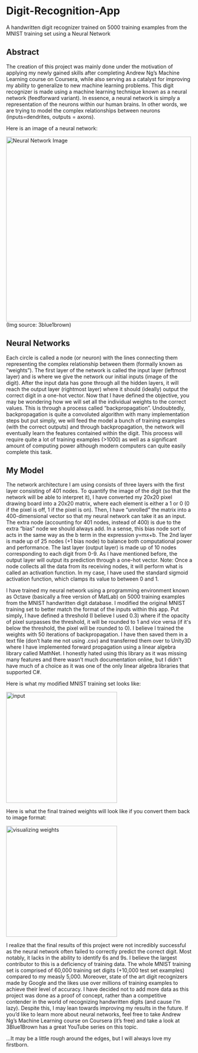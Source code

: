 # Digit-Recognition-App
A handwritten digit recognizer trained on 5000 training examples from the MNIST training set using a Neural Network

## Abstract
   The creation of this project was mainly done under the motivation of applying my newly gained skills after completing Andrew Ng’s Machine Learning course on Coursera, while also serving as a catalyst for improving my ability to generalize to new machine learning problems. This digit recognizer is made using a machine learning technique known as a neural network (feedforward variant). In essence, a neural network is simply a representation of the neurons within our human brains. In other words, we are trying to model the complex relationships between neurons (inputs=dendrites, outputs = axons).

Here is an image of a neural network:

<img src="https://user-images.githubusercontent.com/25446747/43425516-357c060a-9429-11e8-9567-46dd2fc00de6.PNG" alt="Neural Network Image" width="500" height="500">
(Img source: 3blue1brown)

## Neural Networks

   Each circle is called a node (or neuron) with the lines connecting them representing the complex relationship between them (formally known as “weights”). The first layer of the network is called the input layer (leftmost layer) and is where we give the network our initial inputs (image of the digit). After the input data has gone through all the hidden layers, it will reach the output layer (rightmost layer) where it should (ideally) output the correct digit in a one-hot vector. Now that I have defined the objective, you may be wondering how we will set all the individual weights to the correct values. This is through a process called “backpropagation”. Undoubtedly, backpropagation is quite a convoluted algorithm with many implementation steps but put simply, we will feed the model a bunch of training examples (with the correct outputs) and through backpropagation, the network will eventually learn the features contained within the digit. This process will require quite a lot of training examples (>1000) as well as a significant amount of computing power although modern computers can quite easily complete this task. 
## My Model
   The network architecture I am using consists of three layers with the first layer consisting of 401 nodes. To quantify the image of the digit (so that the network will be able to interpret it), I have converted my 20x20 pixel drawing board into a 20x20 matrix, where each element is either a 1 or 0 (0 if the pixel is off, 1 if the pixel is on). Then, I have “unrolled” the matrix into a 400-dimensional vector so that my neural network can take it as an input. The extra node (accounting for 401 nodes, instead of 400) is due to the extra “bias” node we should always add. In a sense, this bias node sort of acts in the same way as the b term in the expression y=mx+b. The 2nd layer is made up of 25 nodes (+1 bias node) to balance both computational power and performance. The last layer (output layer) is made up of 10 nodes corresponding to each digit from 0-9. As I have mentioned before, the output layer will output its prediction through a one-hot vector. Note: Once a node collects all the data from its receiving nodes, it will perform what is called an activation function. In my case, I have used the standard sigmoid activation function, which clamps its value to between 0 and 1. 

   I have trained my neural network using a programming environment known as Octave (basically a free version of MatLab) on 5000 training examples from the MNIST handwritten digit database. I modified the original MNIST training set to better match the format of the inputs within this app. Put simply, I have defined a threshold (I believe I used 0.3) where if the opacity of pixel surpasses the threshold, it will be rounded to 1 and vice versa (if it's below the threshold, the pixel will be rounded to 0). I believe I trained the weights with 50 iterations of backpropagation. I have then saved them in a text file (don’t hate me not using .csv) and transferred them over to Unity3D where I have implemented forward propagation using a linear algebra library called MathNet. I honestly hated using this library as it was missing many features and there wasn’t much documentation online, but I didn't have much of a choice as it was one of the only linear algebra libraries that supported C#.

Here is what my modified MNIST training set looks like:

<img src="https://user-images.githubusercontent.com/25446747/43425949-87f83a60-942a-11e8-83c7-35c106a5b6c6.png" alt="input" width="300" height="300">

Here is what the final trained weights will look like if you convert them back to image format:

<img src="https://user-images.githubusercontent.com/25446747/43426025-ccd3af16-942a-11e8-8544-c38c44b599e1.png" alt="visualizing weights" width="300" height="300">

I realize that the final results of this project were not incredibly successful as the neural network often failed to correctly predict the correct digit. Most notably, it lacks in the ability to identify 6s and 9s. I believe the largest contributor to this is a deficiency of training data. The whole MNIST training set is comprised of 60,000 training set digits (+10,000 test set examples) compared to my measly 5,000. Moreover, state of the art digit recognizers made by Google and the likes use over millions of training examples to achieve their level of accuracy. I have decided not to add more data as this project was done as a proof of concept, rather than a competitive contender in the world of recognizing handwritten digits (and cause I’m lazy). Despite this, I may lean towards improving my results in the future. If you’d like to learn more about neural networks, feel free to take Andrew Ng’s Machine Learning course on Coursera (it’s free) and take a look at 3Blue1Brown has a great YouTube series on this topic. 

...It may be a little rough around the edges, but I will always love my firstborn.





